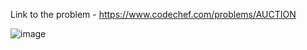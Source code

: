 Link to the problem - https://www.codechef.com/problems/AUCTION


![image](https://user-images.githubusercontent.com/57552973/229009836-bd0557ec-d529-482d-83a9-1e3dbc378b0e.png)
